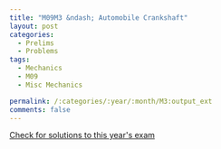 ```yaml
---
title: "M09M3 &ndash; Automobile Crankshaft"
layout: post
categories:
  - Prelims
  - Problems
tags:
  - Mechanics
  - M09
  - Misc Mechanics

permalink: /:categories/:year/:month/M3:output_ext
comments: false
---
```

<object data="2009M3M.pdf" type="application/pdf" width="100%" height="500"></object>
<div class="message"><a href='https://princetonprelim.com/prelim/23/'>Check for solutions to this year's exam</a></div>